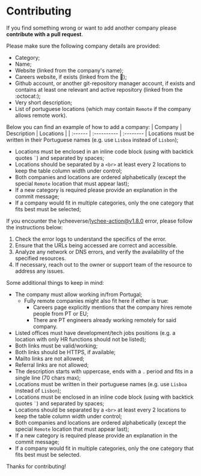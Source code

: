 # Contributing

If you find something wrong or want to add another company please **contribute with a pull request**.

Please make sure the following company details are provided:
* Category;
* Name;
* Website (linked from the company's name);
* Careers website, if exists (linked from the :rocket:);
* Github account, or another git-repository manager account, if exists and contains at least one relevant and active repository (linked from the :octocat:);
* Very short description;
* List of portuguese locations (which may contain `Remote` if the company allows remote work).

Below you can find an example of how to add a company:
| Company | Description | Locations |
| :------ | :---------- | :-------- |
Locations must be written in their Portuguese names (e.g. use `Lisboa` instead of `Lisbon`);
* Locations must be enclosed in an inline code block (using with backtick quotes `` ` ``) and separated by spaces;
* Locations should be separated by a `<br>` at least every 2 locations to keep the table column width under control;
* Both companies and locations are ordered alphabetically (except the special `Remote` location that must appear last);
* If a new category is required please provide an explanation in the commit message;
* If a company would fit in multiple categories, only the one category that fits best must be selected;

If you encounter the lycheeverse/lychee-action@v1.8.0 error, please follow the instructions below:
1. Check the error logs to understand the specifics of the error.
2. Ensure that the URLs being accessed are correct and accessible.
3. Analyze any network or DNS errors, and verify the availability of the specified resources.
4. If necessary, reach out to the owner or support team of the resource to address any issues.

Some additional things to keep in mind:
* The company must allow working in/from Portugal;
  * Fully remote companies might also fit here if either is true:
    * Careers page explicitly mentions that the company hires remote people from PT or EU;
    * There are PT engineers already working remotely for said company.
* Listed offices must have development/tech jobs positions (e.g. a location with only HR functions should not be listed);
* Both links must be valid/working;
* Both links should be HTTPS, if available;
* Mailto links are not allowed;
* Referral links are not allowed;
* The description starts with uppercase, ends with a `.` period and fits in a single line (70 chars max);
* Locations must be written in their portuguese names (e.g. use `Lisboa` instead of `Lisbon`);
* Locations must be enclosed in an inline code block (using with backtick quotes `` ` ``) and separated by spaces;
* Locations should be separated by a `<br>` at least every 2 locations to keep the table column width under control;
* Both companies and locations are ordered alphabetically (except the special `Remote` location that must appear last);
* If a new category is required please provide an explanation in the commit message;
* If a company would fit in multiple categories, only the one category that fits best must be selected.

Thanks for contributing!
